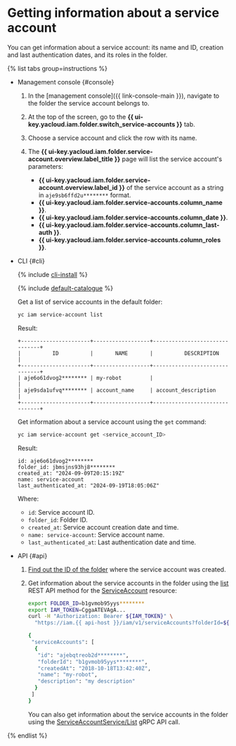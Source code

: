 # Getting information about a service account

You can get information about a service account: its name and ID, creation and last authentication dates, and its roles in the folder.

{% list tabs group=instructions %}

- Management console {#console}

  1. In the [management console]({{ link-console-main }}), navigate to the folder the service account belongs to.
  1. At the top of the screen, go to the **{{ ui-key.yacloud.iam.folder.switch_service-accounts }}** tab.
  1. Choose a service account and click the row with its name.
  1. The **{{ ui-key.yacloud.iam.folder.service-account.overview.label_title }}** page will list the service account's parameters:

     * **{{ ui-key.yacloud.iam.folder.service-account.overview.label_id }}** of the service account as a string in `aje9sb6ffd2u********` format.
     * **{{ ui-key.yacloud.iam.folder.service-accounts.column_name }}**.
     * **{{ ui-key.yacloud.iam.folder.service-accounts.column_date }}**.
     * **{{ ui-key.yacloud.iam.folder.service-accounts.column_last-auth }}**.
     * **{{ ui-key.yacloud.iam.folder.service-accounts.column_roles }}**.

- CLI {#cli}

  {% include [cli-install](../../../_includes/cli-install.md) %}

  {% include [default-catalogue](../../../_includes/default-catalogue.md) %}

  Get a list of service accounts in the default folder:

  ```bash
  yc iam service-account list
  ```

  Result:

  ```
  +----------------------+------------------+-------------------------------+
  |          ID          |       NAME       |          DESCRIPTION          |
  +----------------------+------------------+-------------------------------+
  | aje6o61dvog2******** | my-robot         |                               |
  | aje9sda1ufvq******** | account_name     | account_description           |
  +----------------------+------------------+-------------------------------+
  ```

  Get information about a service account using the `get` command:

  ```bash
  yc iam service-account get <service_account_ID>
  ```
  
  Result:

  ```
  id: aje6o61dvog2********
  folder_id: jbmsjns93hj8********
  created_at: "2024-09-09T20:15:19Z"
  name: service-account
  last_authenticated_at: "2024-09-19T18:05:06Z"
  ```

  Where:

  * `id`: Service account ID.
  * `folder_id`: Folder ID.
  * `created_at`: Service account creation date and time.
  * `name: service-account`: Service account name.
  * `last_authenticated_at`: Last authentication date and time.

- API {#api}

  1. [Find out the ID of the folder](../../../resource-manager/operations/folder/get-id.md) where the service account was created.
  1. Get information about the service accounts in the folder using the [list](../../api-ref/ServiceAccount/list.md) REST API method for the [ServiceAccount](../../api-ref/ServiceAccount/index.md) resource:

      ```bash
      export FOLDER_ID=b1gvmob95yys********
      export IAM_TOKEN=CggaATEVAgA...
      curl -H "Authorization: Bearer ${IAM_TOKEN}" \
        "https://iam.{{ api-host }}/iam/v1/serviceAccounts?folderId=${FOLDER_ID}"

      {
       "serviceAccounts": [
        {
         "id": "ajebqtreob2d********",
         "folderId": "b1gvmob95yys********",
         "createdAt": "2018-10-18T13:42:40Z",
         "name": "my-robot",
         "description": "my description"
        }
       ]
      }
      ```

      You can also get information about the service accounts in the folder using the [ServiceAccountService/List](../../api-ref/grpc/ServiceAccount/list.md) gRPC API call.

{% endlist %}

